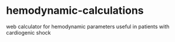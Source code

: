 # hemodynamic-calculations
web calculator for hemodynamic parameters useful in patients with cardiogenic shock
